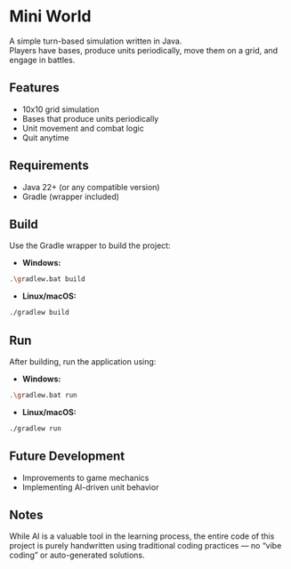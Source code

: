 # Mini World

A simple turn-based simulation written in Java.  
Players have bases, produce units periodically, move them on a grid, and engage in battles.

## Features

- 10x10 grid simulation
- Bases that produce units periodically
- Unit movement and combat logic
- Quit anytime

## Requirements

- Java 22+ (or any compatible version)
- Gradle (wrapper included)

## Build

Use the Gradle wrapper to build the project:

- **Windows:**

```bash
.\gradlew.bat build
```

- **Linux/macOS:**

```bash
./gradlew build
```

## Run

After building, run the application using:

- **Windows:**

```bash
.\gradlew.bat run
```

- **Linux/macOS:**

```bash
./gradlew run
```

## Future Development

- Improvements to game mechanics
- Implementing AI-driven unit behavior

## Notes

While AI is a valuable tool in the learning process, the entire code of this project is purely handwritten using traditional coding practices — no “vibe coding” or auto-generated solutions.
